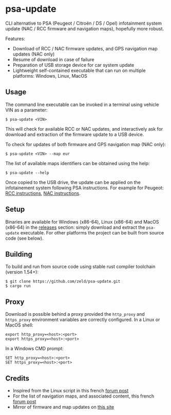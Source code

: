 # psa-update

CLI alternative to PSA (Peugeot / Citroën / DS / Opel) infotainment system update (NAC / RCC firmware and navigation maps), hopefully more robust.

Features:
- Download of RCC / NAC firmware updates, and GPS navigation map updates (NAC only)
- Resume of download in case of failure
- Preparation of USB storage device for car system update
- Lightweight self-contained executable that can run on multiple platforms: Windows, Linux, MacOS

## Usage

The command line executable can be invoked in a terminal using vehicle VIN as a parameter:
```
$ psa-update <VIN>
```
This will check for available RCC or NAC updates, and interactively ask for download and extraction of the firmware update to a USB device.

To check for updates of both firmware and GPS navigation map (NAC only):
```
$ psa-update <VIN> --map eur
```

The list of available maps identifiers can be obtained using the help:
```
$ psa-update --help
```

Once copied to the USB drive, the update can be applied on the infotainement system following PSA instructions. For example for Peugeot: [RCC instructions](https://media-ct-ndp.peugeot.com/file/38/2/map-software-rcc-en.632382.pdf), [NAC instructions](https://media-ct-ndp.peugeot.com/file/38/0/map-software-nac-en.632380.pdf).

## Setup

Binaries are available for Windows (x86-64), Linux (x86-64) and MacOS (x86-64) in the [releases](https://github.com/zeld/psa-update/releases) section: simply download and extract the `psa-update` executable.
For other platforms the project can be built from source code (see below).

## Building

To build and run from source code using stable rust compiler toolchain (version 1.54+):
```
$ git clone https://github.com/zeld/psa-update.git
$ cargo run
```

## Proxy

Download is possible behind a proxy provided the `http_proxy` and `https_proxy` environment variables are correctly configured.
In a Linux or MacOS shell:
```
export http_proxy=<host>:<port>
export https_proxy=<host>:<port>
```
In a Windows CMD prompt:
```
SET http_proxy=<host>:<port>
SET https_proxy=<host>:<port>
```

## Credits

- Inspired from the Linux script in this french [forum post](https://www.forum-peugeot.com/Forum/threads/app-peugeot-update-logiciel-alternatif-multi-os-v1-5-26-08-2021.119707/)
- For the list of navigation maps, and associated content, this french [forum post](https://forum-auto.caradisiac.com/topic/129967-le-nac-du-3008-ii-et-de-tous-les-v%C3%A9hicules-psa-lisez-en-premier-la-page-n%C2%B012/)
- Mirror of firmware and map updates on [this site](https://sites.google.com/view/nac-rcc/)
